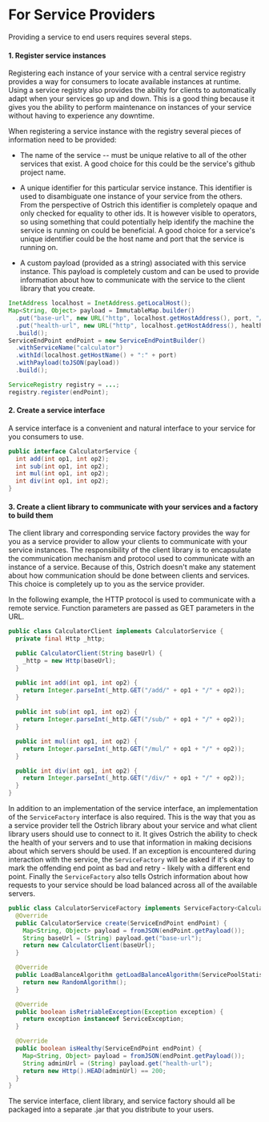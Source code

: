 # For Service Providers
Providing a service to end users requires several steps.

#### 1. Register service instances
Registering each instance of your service with a central service registry provides a way for consumers to locate
available instances at runtime.  Using a service registry also provides the ability for clients to automatically adapt
when your services go up and down.  This is a good thing because it gives you the ability to perform maintenance on
instances of your service without having to experience any downtime.

When registering a service instance with the registry several pieces of information need to be provided:

* The name of the service -- must be unique relative to all of the other services that exist.  A good choice for this
could be the service's github project name.

* A unique identifier for this particular service instance.  This identifier is used to disambiguate one instance of
your service from the others.  From the perspective of Ostrich this identifier is completely opaque and only checked for
equality to other ids.  It is however visible to operators, so using something that could potentially help identify the
machine the service is running on could be beneficial.  A good choice for a service's unique identifier could be the
host name and port that the service is running on.

* A custom payload (provided as a string) associated with this service instance.  This payload is completely custom and
can be used to provide information about how to communicate with the service to the client library that you create.

```java
InetAddress localhost = InetAddress.getLocalHost();
Map<String, Object> payload = ImmutableMap.builder()
  .put("base-url", new URL("http", localhost.getHostAddress(), port, "/calculator"))
  .put("health-url", new URL("http", localhost.getHostAddress(), healthPort, "/healthcheck"))
  .build();
ServiceEndPoint endPoint = new ServiceEndPointBuilder()
  .withServiceName("calculator")
  .withId(localhost.getHostName() + ":" + port)
  .withPayload(toJSON(payload))
  .build();

ServiceRegistry registry = ...;
registry.register(endPoint);
```

#### 2. Create a service interface
A service interface is a convenient and natural interface to your service for you consumers to use.

```java
public interface CalculatorService {
  int add(int op1, int op2);
  int sub(int op1, int op2);
  int mul(int op1, int op2);
  int div(int op1, int op2);
}
```

#### 3. Create a client library to communicate with your services and a factory to build them
The client library and corresponding service factory provides the way for you as a service provider to allow your
clients to communicate with your service instances.  The responsibility of the client library is to encapsulate the
communication mechanism and protocol used to communicate with an instance of a service.  Because of this, Ostrich
doesn't make any statement about how communication should be done between clients and services.  This choice is
completely up to you as the service provider.

In the following example, the HTTP protocol is used to communicate with a remote service.  Function parameters are
passed as GET parameters in the URL.

```java
public class CalculatorClient implements CalculatorService {
  private final Http _http;

  public CalculatorClient(String baseUrl) {
    _http = new Http(baseUrl);
  }

  public int add(int op1, int op2) {
    return Integer.parseInt(_http.GET("/add/" + op1 + "/" + op2));
  }

  public int sub(int op1, int op2) {
    return Integer.parseInt(_http.GET("/sub/" + op1 + "/" + op2));
  }

  public int mul(int op1, int op2) {
    return Integer.parseInt(_http.GET("/mul/" + op1 + "/" + op2));
  }

  public int div(int op1, int op2) {
    return Integer.parseInt(_http.GET("/div/" + op1 + "/" + op2));
  }
}
```

In addition to an implementation of the service interface, an implementation of the `ServiceFactory` interface is also
required.  This is the way that you as a service provider tell the Ostrich library about your service and what client
library users should use to connect to it.  It gives Ostrich the ability to check the health of your servers and to
use that information in making decisions about which servers should be used.  If an exception is encountered during
interaction with the service, the `ServiceFactory` will be asked if it's okay to mark the offending end point as bad
and retry - likely with a different end point.  Finally the `ServiceFactory` also tells Ostrich information about how
requests to your service should be load balanced across all of the available servers.

```java
public class CalculatorServiceFactory implements ServiceFactory<CalculatorService> {
  @Override
  public CalculatorService create(ServiceEndPoint endPoint) {
    Map<String, Object> payload = fromJSON(endPoint.getPayload());
    String baseUrl = (String) payload.get("base-url");
    return new CalculatorClient(baseUrl);
  }

  @Override
  public LoadBalanceAlgorithm getLoadBalanceAlgorithm(ServicePoolStatistics stats) {
    return new RandomAlgorithm();
  }

  @Override
  public boolean isRetriableException(Exception exception) {
    return exception instanceof ServiceException;
  }

  @Override
  public boolean isHealthy(ServiceEndPoint endPoint) {
    Map<String, Object> payload = fromJSON(endPoint.getPayload());
    String adminUrl = (String) payload.get("health-url");
    return new Http().HEAD(adminUrl) == 200;
  }
}
```

The service interface, client library, and service factory should all be packaged into a separate .jar that you
distribute to your users.
